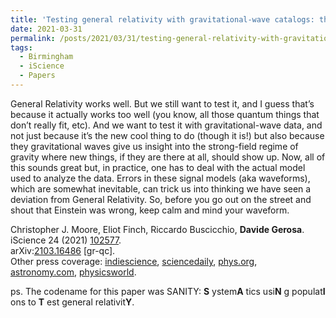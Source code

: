 ```yaml
---
title: 'Testing general relativity with gravitational-wave catalogs: the insidious nature of waveform systematics.'
date: 2021-03-31
permalink: /posts/2021/03/31/testing-general-relativity-with-gravitational-wave-catalogs-the-insidious-nature-of-waveform-systematics
tags:
  - Birmingham
  - iScience
  - Papers
---
```


General Relativity works well. But we still want to test it, and I guess that’s because it actually works too well (you know, all those quantum things that don’t really fit, etc). And we want to test it with gravitational-wave data, and not just because it’s the new cool thing to do (though it is!) but also because they gravitational waves give us insight into the strong-field regime of gravity where new things, if they are there at all, should show up. Now, all of this sounds great but, in practice, one has to deal with the actual model used to analyze the data. Errors in these signal models (aka waveforms), which are somewhat inevitable, can trick us into thinking we have seen a deviation from General Relativity. So, before you go out on the street and shout that Einstein was wrong, keep calm and mind your waveform.

Christopher J. Moore, Eliot Finch, Riccardo Buscicchio, **Davide Gerosa**.  
iScience 24 (2021) [102577](<https://www.sciencedirect.com/science/article/pii/S2589004221005459?via%3Dihub>).  
arXiv:[2103.16486](<https://arxiv.org/abs/2103.16486>) [gr-qc].  
Other press coverage: [indiescience](<https://insidescience.org/news/tests-general-relativity-gravitational-waves-can-go-awry>), [sciencedaily](<https://www.sciencedaily.com/releases/2021/06/210616113829.htm>), [phys.org](<https://phys.org/news/2021-06-einstein-theory-relativity-small-errors.html>), [astronomy.com](<https://astronomy.com/news/2021/06/tests-of-general-relativity-with-gravitational-waves-can-go-awry>), [physicsworld](<https://physicsworld.com/a/caution-needed-when-testing-einsteins-general-relativity-using-gravitational-waves/>).

ps. The codename for this paper was SANITY: **S** ystem**A** tics usi**N** g populat**I** ons to **T** est general relativit**Y**.

